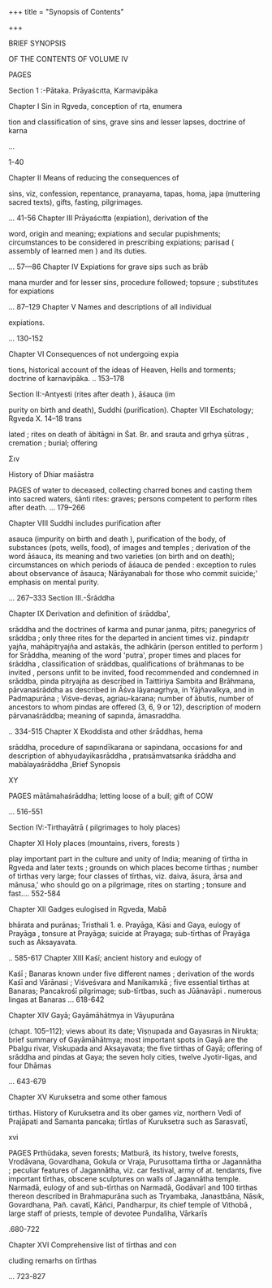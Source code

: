 +++
title = "Synopsis of Contents"

+++

BRIEF SYNOPSIS 

OF THE CONTENTS OF VOLUME IV 

PAGES 

Section 1 :-Pātaka. Prāyaścıtta, Karmavipāka 

Chapter I Sin in Rgveda, conception of rta, enumera 

tion and classification of sins, grave sins and lesser lapses, doctrine of karna 

... 

1-40 

Chapter II Means of reducing the consequences of 

sins, viz, confession, repentance, pranayama, tapas, homa, japa (muttering sacred texts), gifts, fasting, pilgrimages. 

... 41-56 Chapter III Prāyaścıtta (expiation), derivation of the 

word, origin and meaning; expiations and secular pupishments; circumstances to be considered in prescribing expiations; parisad ( assembly of learned men ) and its duties. 

... 57—86 Chapter IV Expiations for grave sips such as brāb 

mana murder and for lesser sins, procedure followed; topsure ; substitutes for expiations 

... 87–129 Chapter V Names and descriptions of all individual 

expiations. 

... 130-152 

Chapter VI Consequences of not undergoing expia 

tions, historical account of the ideas of Heaven, Hells and torments; doctrine of karnavipāka. .. 153–178 

Section II:-Antyesti (rites after death ), āśauca (im 

purity on birth and death), Suddhi (purification). Chapter VII Eschatology; Rgveda X. 14–18 trans 

lated ; rites on death of ābitāgni in Śat. Br. and srauta and grhya ṣūtras , cremation ; burial; offering 

Σιν 

History of Dhiar maśāstra 

PAGES of water to deceased, collecting charred bones and casting them into sacred waters, śānti rites: graves; persons competent to perform rites after death. ... 179–266 

Chapter VIII Suddhi includes purification after 

asauca (impurity on birth and death ), purification of the body, of substances (pots, wells, food), of images and temples ; derivation of the word āśauca, its meaning and two varieties (on birth and on death); circumstances on which periods of āśauca de pended : exception to rules about observance of āsauca; Nārāyanabalı for those who commit suicide;' emphasis on mental purity. 

... 267–333 Section III.-Śrāddha 

Chapter IX Derivation and definition of śrāddba', 

srāddha and the doctrines of karma and punar janma, pitrs; panegyrics of srāddba ; only three rites for the departed in ancient times viz. pindapıtr yajña, mahāpitryajña and astakās, the adhkārin (person entitled to perform ) for Srāddha, meaning of the word 'putra', proper times and places for śrāddha , classification of srāddbas, qualifications of brāhmanas to be invited , persons unfit to be invited, food recommended and condemned in srāddba, pinda pitryajña as described in Taittiriya Sambita and Brāhmana, pārvanaśrāddha as described in Āśva lāyanagrhya, in Yājñavalkya, and in Padmapurāna ; Viśve-devas, agriau-karana; number of ābutis, number of ancestors to whom pindas are offered (3, 6, 9 or 12), description of modern pārvanaśrāddba; meaning of sapında, āmasraddha. 

.. 334-515 Chapter X Ekoddista and other śrāddhas, hema 

srāddha, procedure of sapındīkarana or sapindana, occasions for and description of abhyudayikasrāddha , pratısāmvatsarıka śrāddha and mabālayaśrāddha ,Brief Synopsis 

XY 

PAGES mātāmahaśrāddha; letting loose of a bull; gift of COW 

... 516-551 

Section IV:-Tirthayātrā ( pilgrimages to holy places) 

Chapter XI Holy places (mountains, rivers, forests ) 

play important part in the culture and unity of India; meaning of tīrtha in Rgveda and later texts ; grounds on which places become tīrthas ; number of tirthas very large; four classes of tîrthas, viz. daiva, āsura, ārsa and mānusa,' who should go on a pilgrimage, rites on starting ; tonsure and fast.... 552-584 

Chapter XII Gadges eulogised in Rgveda, Mabā 

bhārata and purānas; Tristhali 1. e. Prayāga, Kāsi and Gaya, eulogy of Prayāga , tonsure at Prayāga; suicide at Prayaga; sub-tīrthas of Prayāga such as Aksayavata. 

.. 585-617 Chapter XIII Kaśī; ancient history and eulogy of 

Kaśī ; Banaras known under five different names ; derivation of the words Kaśī and Vārānasi ; Viśveśvara and Manikamıkā ; five essential tirthas at Banaras; Pancakrośī pilgrimage; sub-tīrtbas, such as Jūānavāpi . numerous lingas at Banaras ... 618-642 

Chapter XIV Gayā; Gayāmāhātmya in Vāyupurāna 

(chapt. 105–112); views about its date; Viṣṇupada and Gayasıras in Nirukta; brief summary of Gayāmāhātmya; most important spots in Gayā are the Pbalgu rivar, Viskupada and Aksayavata; the five tirthas of Gayā; offering of srāddha and pindas at Gaya; the seven holy cities, twelve Jyotir-ligas, and four Dhāmas 

... 643-679 

Chapter XV Kuruksetra and some other famous 

tirthas. History of Kuruksetra and its ober games viz, northern Vedi of Prajāpati and Samanta pancaka; tīrtlas of Kuruksetra such as Sarasvatī, 

xvi 



PAGES Prthūdaka, seven forests; Matburā, its history, twelve forests, Vrodāvana, Govardhana, Gokula or Vraja, Purusottama tīrtha or Jagannātha ; peculiar features of Jagannātha, viz. car festival, army of at. tendants, five important tīrthas, obscene sculptures on walls of Jagannātha temple. Narmadā, eulogy of and sub-tīrthas on Narmadā, Godāvarī and 100 tirthas thereon described in Brahmapurāna such as Tryambaka, Janastbāna, Nāsık, Govardhana, Pañ. cavatī, Kāñci, Pandharpur, its chief temple of Vithobā , large staff of priests, temple of devotee Pundaliha, Vārkarīs 

.680-722 

Chapter XVI Comprehensive list of tīrthas and con 

cluding remarhs on tīrthas 

... 723-827 
